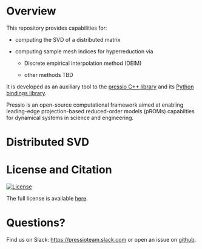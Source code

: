 
# Overview

This repository provides capabilities for:

- computing the SVD of a distributed matrix

- computing sample mesh indices for hyperreduction via

	- Discrete empirical interpolation method (DEIM)

	- other methods TBD

It is developed as an auxiliary tool to
the [pressio C++ library](https://pressio.github.io/pressio/html/index.html)
and its [Python bindings library](https://pressio.github.io/pressio4py/html/index.html).

Pressio is an open-source computational framework aimed at enabling
leading-edge projection-based reduced-order models (pROMs) capabilties
for dynamical systems in science and engineering.

# Distributed SVD




# License and Citation
[![License](https://img.shields.io/badge/License-BSD%203--Clause-blue.svg)](https://opensource.org/licenses/BSD-3-Clause)

The full license is available [here](https://pressio.github.io/various/license/).

# Questions?
Find us on Slack: https://pressioteam.slack.com or open an issue on [github](https://github.com/Pressio/pressio4py).
